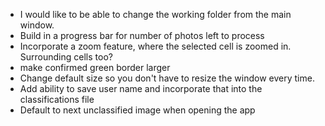 - I would like to be able to change the working folder from the main window. 
- Build in a progress bar for number of photos left to process
- Incorporate a zoom feature, where the selected cell is zoomed in. Surrounding cells too?
- make confirmed green border larger
- Change default size so you don't have to resize the window every time.
- Add ability to save user name and incorporate that into the classifications file
- Default to next unclassified image when opening the app